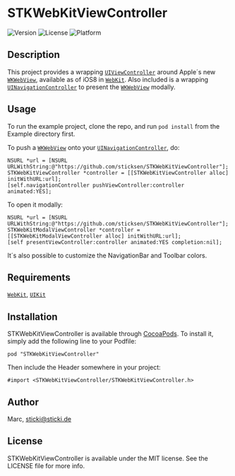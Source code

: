 # STKWebKitViewController

![Version](https://img.shields.io/cocoapods/v/STKWebKitViewController.svg?style=flat)
![License](https://img.shields.io/cocoapods/l/STKWebKitViewController.svg?style=flat)
![Platform](https://img.shields.io/cocoapods/p/STKWebKitViewController.svg?style=flat)

## Description

This project provides a wrapping [`UIViewController`][UIViewController] around Apple´s new [`WKWebView`][WKWebView], available as of iOS8 in [`WebKit`][WebKit]. Also included is a wrapping [`UINavigationController`][UINavigationController] to present the [`WKWebView`][WKWebView] modally.

## Usage

To run the example project, clone the repo, and run `pod install` from the Example directory first.

To push a [`WKWebView`][WKWebView] onto your [`UINavigationController`][UINavigationController], do:
	
    NSURL *url = [NSURL URLWithString:@"https://github.com/sticksen/STKWebKitViewController"];
    STKWebKitViewController *controller = [[STKWebKitViewController alloc] initWithURL:url];
    [self.navigationController pushViewController:controller animated:YES];
	
To open it modally:

	NSURL *url = [NSURL URLWithString:@"https://github.com/sticksen/STKWebKitViewController"];
	STKWebKitModalViewController *controller = [[STKWebKitModalViewController alloc] initWithURL:url];
	[self presentViewController:controller animated:YES completion:nil];
	
It´s also possible to customize the NavigationBar and Toolbar colors.

## Requirements

[`WebKit`][WebKit], [`UIKit`][UIKit]

## Installation

STKWebKitViewController is available through [CocoaPods](http://cocoapods.org). To install
it, simply add the following line to your Podfile:

    pod "STKWebKitViewController"
	
Then include the Header somewhere in your project:

	#import <STKWebKitViewController/STKWebKitViewController.h>
		
## Author

Marc, sticki@sticki.de

## License

STKWebKitViewController is available under the MIT license. See the LICENSE file for more info.

[UIKit]: https://developer.apple.com/library/ios/documentation/uikit/reference/uikit_framework/_index.html
[WebKit]: https://developer.apple.com/library/prerelease/ios/documentation/Cocoa/Reference/WebKit/ObjC_classic/
[WKWebView]: https://developer.apple.com/library/prerelease/ios/documentation/WebKit/Reference/WKWebView_Ref/index.html#//apple_ref/occ/cl/WKWebView
[UIViewController]: https://developer.apple.com/library/ios/documentation/uikit/reference/UIViewController_Class/Reference/Reference.html
[UINavigationController]: https://developer.apple.com/library/ios/documentation/uikit/reference/UINavigationController_Class/Reference/Reference.html
